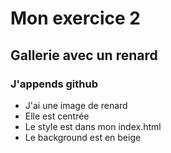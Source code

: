 # Mon exercice 2

## Gallerie avec un renard

### J'appends github

- J'ai une image de renard
- Elle est centrée
- Le style est dans mon index.html
- Le background est en beige
